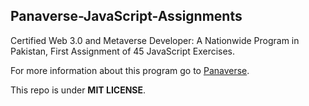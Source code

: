 ## Panaverse-JavaScript-Assignments

Certified Web 3.0 and Metaverse Developer: A Nationwide Program in Pakistan, First Assignment of 45 JavaScript Exercises.

For more information about this program go to [Panaverse](https://www.panaverse.co/).

This repo is under **MIT LICENSE**.
